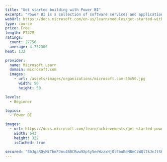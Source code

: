 ```yaml
---
title: "Get started building with Power BI"
excerpt: "Power BI is a collection of software services and applications that let you connect to all sorts of data sources and create compelling visuals and reports. You can benefit from receiving those reports, or you can share them with others inside or outside your organization. Learn the basics of Power BI, how its services and applications work together, and how they can be used to create or experience compelling visuals and analytics based on your data."
webUrl: https://docs.microsoft.com/en-us/learn/modules/get-started-with-power-bi/
type: course
price: Free
length: PT47M
ratings:
  count: 27756
  average: 4.752306
heat: 132

provider:
  name: Microsoft Learn
  domain: microsoft.com
  images:
    - url: /assets/images/organizations/microsoft.com-50x50.jpg
      width: 50
      height: 50

levels:
  - Beginner

topics:
  - Power BI

images:
  - url: https://docs.microsoft.com/learn/achievements/get-started-power-bi-social.png
    width: 643
    height: 322
    isCached: true

secured: "BbJgaRQyMiThmFJnu4B0CRww9XpSy5eeWzzxHjOlEbuEeM8mCzWQl7kJnJtS0RjIOeJwPg9Av37ceyRmhhKZtlG1tTBNbmK9fKUwRzc9ZSqz/LLqXSoLJar08KddQCjREGVq2UnC52IxEWNgQI7BC1axobrTbRA8ZC+LCJRlWPsRqJ7FDR0rReQ0xct8/ehGP4QDWb9KNOe1PHF4XSGuK4dGukgNuHuR4QpYwd3Z+fNxXOAIXs77Rcv5C2V4JRAS6+hmLBWlc8eCDlyBUgaA2lNJ0Gd9h9exn5+DjDqh+fUc5lfO/sGv/+JOnbbnNv0KF0pe5ijpjoxGAb8zBsdLprwMsX7kDYFNPdOOWqJdf3UkCkddCH8h9fJl8B9qSeFDUcuq+1iBupu+RkMl4602HyrTpmlOXk6AOd1HC7IfaLay5gpEyVucLOwiw8Vy3o4f;7nVCUNa8qULPG8IjlytQZQ=="
---
```


